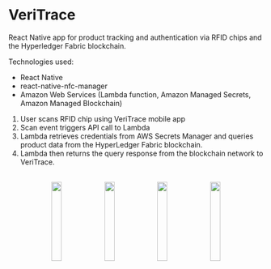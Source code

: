 # VeriTrace
React Native app for product tracking and authentication via RFID chips and the Hyperledger Fabric blockchain.

Technologies used:
- React Native
- react-native-nfc-manager
- Amazon Web Services (Lambda function, Amazon Managed Secrets, Amazon Managed Blockchain)


1) User scans RFID chip using VeriTrace mobile app
2) Scan event triggers API call to Lambda 
3) Lambda retrieves credentials from AWS Secrets Manager and queries product data from the HyperLedger Fabric blockchain. 
4) Lambda then returns the query response from the blockchain network to VeriTrace. <br> <br>

<p align="center">
<img src = "https://user-images.githubusercontent.com/99369436/231776250-27dde7f8-8928-4f10-8208-ce399366040d.png" width=20% height=20%> <img src = "https://user-images.githubusercontent.com/99369436/231776296-edd90807-ad0d-4807-a086-5a9518e1e3d0.png" width=20% height=20%> <img src = "https://user-images.githubusercontent.com/99369436/231776334-afe311f7-ac3f-4ff6-b99b-152e9089171f.png" width=20% height=20%> <img src = "https://user-images.githubusercontent.com/99369436/231776405-00383c3b-86d3-47d2-aa2a-c7b5444cf44f.png" width=20% height=20%>
